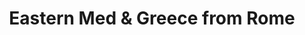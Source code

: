 ---
category: mediterranean
title: Eastern Med & Greece from Rome
class: eastern-med-and-greece-from-rome
cruiseline: Royal Caribbean – Jewel Of The Seas
special-info: £50pp Deposit. Free Drinks Package
price: 879
nights: 7
cruise-url: http://www.planetcruise.co.uk/royal-caribbean-cruises/jewel-of-the-seas/19-June-2016/99428?referrersiteid=970
---